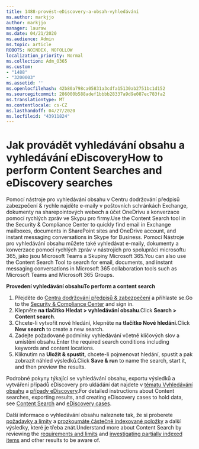 ```yaml
---
title: 1488-provést-eDiscovery-a-obsah-vyhledávání
ms.author: markjjo
author: markjjo
manager: lauraw
ms.date: 04/21/2020
ms.audience: Admin
ms.topic: article
ROBOTS: NOINDEX, NOFOLLOW
localization_priority: Normal
ms.collection: Adm_O365
ms.custom:
- "1488"
- "3200003"
ms.assetid: ''
ms.openlocfilehash: 42b80a798ca05831a3cdfa15130ab2751bc1d152
ms.sourcegitcommit: 286000b588adef1bbbb28337a9d9e087ec783fa2
ms.translationtype: MT
ms.contentlocale: cs-CZ
ms.lasthandoff: 04/27/2020
ms.locfileid: "43911824"
---
```

# <a name="how-to-perform-content-searches-and-ediscovery-searches"></a><span data-ttu-id="a4c58-102">Jak provádět vyhledávání obsahu a vyhledávání eDiscovery</span><span class="sxs-lookup"><span data-stu-id="a4c58-102">How to perform Content Searches and eDiscovery searches</span></span>

<span data-ttu-id="a4c58-103">Pomocí nástroje pro vyhledávání obsahu v Centru dodržování předpisů zabezpečení & rychle najděte e-maily v poštovních schránkách Exchange, dokumenty na sharepointových webech a účet OneDrivu a konverzace pomocí rychlých zpráv ve Skypu pro firmy.</span><span class="sxs-lookup"><span data-stu-id="a4c58-103">Use the Content Search tool in the Security & Compliance Center to quickly find email in Exchange mailboxes, documents in SharePoint sites and OneDrive account, and instant messaging conversations in Skype for Business.</span></span> <span data-ttu-id="a4c58-104">Pomocí Nástroje pro vyhledávání obsahu můžete také vyhledávat e-maily, dokumenty a konverzace pomocí rychlých zpráv v nástrojích pro spolupráci microsoftu 365, jako jsou Microsoft Teams a Skupiny Microsoft 365.</span><span class="sxs-lookup"><span data-stu-id="a4c58-104">You can also use the Content Search Tool to search for email, documents, and instant messaging conversations in Microsoft 365 collaboration tools such as Microsoft Teams and Microsoft 365 Groups.</span></span>

<span data-ttu-id="a4c58-105">**Provedení vyhledávání obsahu**</span><span class="sxs-lookup"><span data-stu-id="a4c58-105">**To perform a content search**</span></span>

1. <span data-ttu-id="a4c58-106">Přejděte do [Centra dodržování předpisů & zabezpečení](https://protection.office.com) a přihlaste se.</span><span class="sxs-lookup"><span data-stu-id="a4c58-106">Go to the [Security & Compliance Center](https://protection.office.com) and sign in.</span></span>
2. <span data-ttu-id="a4c58-107">Klepněte **na tlačítko Hledat > vyhledávání obsahu**.</span><span class="sxs-lookup"><span data-stu-id="a4c58-107">Click **Search > Content search**.</span></span>
3. <span data-ttu-id="a4c58-108">Chcete-li vytvořit nové hledání, klepněte na **tlačítko Nové hledání.**</span><span class="sxs-lookup"><span data-stu-id="a4c58-108">Click **New search** to create a new search.</span></span>
4. <span data-ttu-id="a4c58-109">Zadejte požadované podmínky vyhledávání včetně klíčových slov a umístění obsahu.</span><span class="sxs-lookup"><span data-stu-id="a4c58-109">Enter the required search conditions including keywords and content locations.</span></span>  
5. <span data-ttu-id="a4c58-110">Kliknutím na **Uložit & spustit,** chcete-li pojmenovat hledání, spustit a pak zobrazit náhled výsledků.</span><span class="sxs-lookup"><span data-stu-id="a4c58-110">Click **Save & run** to name the search, start it, and then preview the results.</span></span>

<span data-ttu-id="a4c58-111">Podrobné pokyny týkající se vyhledávání obsahu, exportu výsledků a vytváření případů eDiscovery pro ukládání dat najdete v [tématu Vyhledávání obsahu](https://docs.microsoft.com/office365/securitycompliance/content-search) a [případy eDiscovery](https://docs.microsoft.com/office365/securitycompliance/ediscovery-cases).</span><span class="sxs-lookup"><span data-stu-id="a4c58-111">For detailed instructions about Content searches, exporting results, and creating eDiscovery cases to hold data, see [Content Search](https://docs.microsoft.com/office365/securitycompliance/content-search) and [eDiscovery cases](https://docs.microsoft.com/office365/securitycompliance/ediscovery-cases).</span></span>

<span data-ttu-id="a4c58-112">Další informace o vyhledávání obsahu naleznete tak, že si proberete [požadavky a limity](https://docs.microsoft.com/office365/securitycompliance/limits-for-content-search) a [prozkoumáte částečně indexované položky](https://docs.microsoft.com/office365/securitycompliance/investigating-partially-indexed-items-in-ediscovery) a další výsledky, které je třeba znát.</span><span class="sxs-lookup"><span data-stu-id="a4c58-112">Understand more about Content Search by reviewing the [requirements and limits](https://docs.microsoft.com/office365/securitycompliance/limits-for-content-search) and  [investigating partially indexed items](https://docs.microsoft.com/office365/securitycompliance/investigating-partially-indexed-items-in-ediscovery) and other results to be aware of.</span></span>